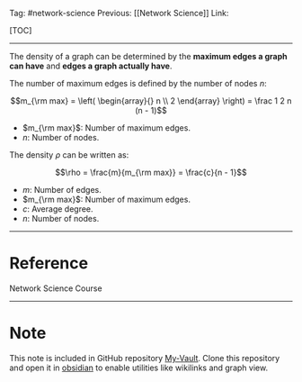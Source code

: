 Tag: #network-science 
Previous: [[Network Science]]
Link: 

[TOC]

---

The density of a graph can be determined by the **maximum edges a graph can have** and **edges a graph actually have**.

The number of maximum edges is defined by the number of nodes $n$:

$$m_{\rm max} = \left(
	\begin{array}{}
		n \\
		2
	\end{array}
\right) = 
\frac 1 2 n (n - 1)$$

- $m_{\rm max}$: Number of maximum edges.
- $n$: Number of nodes.

The density $\rho$ can be written as:

$$\rho = \frac{m}{m_{\rm max}} = \frac{c}{n - 1}$$

- $m$: Number of edges.
- $m_{\rm max}$: Number of maximum edges.
- $c$: Average degree.
- $n$: Number of nodes.

---

# Reference

Network Science Course

---

# Note

This note is included in GitHub repository [My-Vault](https://github.com/LittleD3092/My-Vault.git). Clone this repository and open it in [obsidian](https://obsidian.md/) to enable utilities like wikilinks and graph view.